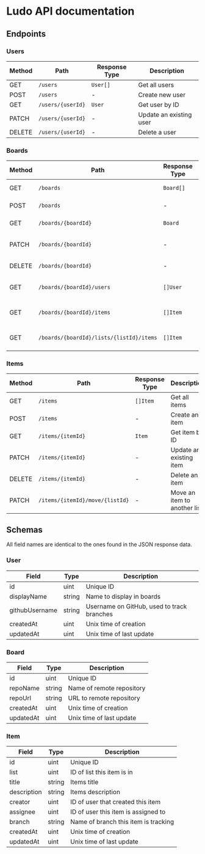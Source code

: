# Ludo API documentation

## Endpoints

### Users

| Method | Path              | Response Type | Description             |
| ------ | ----------------- | ------------- | ----------------------- |
| GET    | `/users`          | `User[]`      | Get all users           |
| POST   | `/users`          | -             | Create new user         |
| GET    | `/users/{userId}` | `User`        | Get user by ID          |
| PATCH  | `/users/{userId}` | -             | Update an existing user |
| DELETE | `/users/{userId}` | -             | Delete a user           |

### Boards

| Method | Path                                     | Response Type | Description                 |
| ------ | ---------------------------------------- | ------------- | --------------------------- |
| GET    | `/boards`                                | `Board[]`     | Get all boards              |
| POST   | `/boards`                                | -             | Create new board            |
| GET    | `/boards/{boardId}`                      | `Board`       | Get board by ID             |
| PATCH  | `/boards/{boardId}`                      | -             | Update an existing board    |
| DELETE | `/boards/{boardId}`                      | -             | Delete a board              |
| GET    | `/boards/{boardId}/users`                | `[]User`      | Get all users in board      |
| GET    | `/boards/{boardId}/items`                | `[]Item`      | Get all items in board      |
| GET    | `/boards/{boardId}/lists/{listId}/items` | `[]Item`      | Get all items in board list |

### Items

| Method | Path                            | Response Type | Description                  |
| ------ | ------------------------------- | ------------- | ---------------------------- |
| GET    | `/items`                        | `[]Item`      | Get all items                |
| POST   | `/items`                        | -             | Create an item               |
| GET    | `/items/{itemId}`               | `Item`        | Get item by ID               |
| PATCH  | `/items/{itemId}`               | -             | Update an existing item      |
| DELETE | `/items/{itemId}`               | -             | Delete an item               |
| PATCH  | `/items/{itemId}/move/{listId}` | -             | Move an item to another list |

## Schemas

All field names are identical to the ones found in the JSON response data.

### User

| Field          | Type   | Description                                |
| -------------- | ------ | ------------------------------------------ |
| id             | uint   | Unique ID                                  |
| displayName    | string | Name to display in boards                  |
| githubUsername | string | Username on GitHub, used to track branches |
| createdAt      | uint   | Unix time of creation                      |
| updatedAt      | uint   | Unix time of last update                   |

### Board

| Field     | Type   | Description               |
| --------- | ------ | ------------------------- |
| id        | uint   | Unique ID                 |
| repoName  | string | Name of remote repository |
| repoUrl   | string | URL to remote repository  |
| createdAt | uint   | Unix time of creation     |
| updatedAt | uint   | Unix time of last update  |

### Item

| Field       | Type   | Description                          |
| ----------- | ------ | ------------------------------------ |
| id          | uint   | Unique ID                            |
| list        | uint   | ID of list this item is in           |
| title       | string | Items title                          |
| description | string | Items description                    |
| creator     | uint   | ID of user that created this item    |
| assignee    | uint   | ID of user this item is assigned to  |
| branch      | string | Name of branch this item is tracking |
| createdAt   | uint   | Unix time of creation                |
| updatedAt   | uint   | Unix time of last update             |
